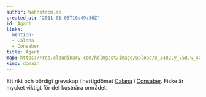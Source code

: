 ```yaml
---
author: Wahnstrom.se
created_at: '2011-01-05T16:49:36Z'
id: Agant
links:
  mention:
  - Calana
  - Consaber
title: Agant
map: https://res.cloudinary.com/helmgast/image/upload/x_3482,y_758,w_400,h_400,c_crop/v1603129757/uploaded/Mundana-extra.jpg
kind: domain
---
```


Ett rikt och bördigt grevskap i hertigdömet [Calana] i [Consaber]. Fiske är mycket viktigt för det
kustnära området.

  [Calana]: Calana
  [Consaber]: Consaber
